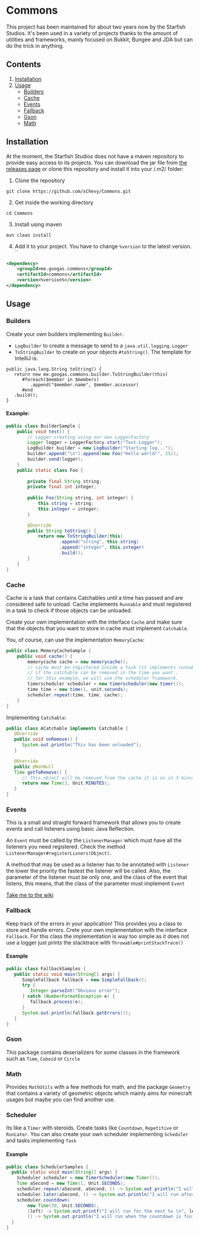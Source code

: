 # Commons

This project has been maintained for about two years now by the Starfish Studios.  It's been used in a variety of projects
thanks to the amount of utilities and frameworks, mainly focused on Bukkit, Bungee and JDA but can do the trick in anything.

## Contents

1. [Installation](#installation)
2. [Usage](#usage)
    * [Builders](#builders)
    * [Cache](#cache)
    * [Events](#events)
    * [Fallback](#fallback)
    * [Gson](#gson)
    * [Math](#math)
## Installation

At the moment, the Starfish Studios does not have a maven repository to provide easy access to its projects. You can download
the jar file from [the releases page](https://github.com/xChevy/Commons/releases) or clone this repository and install it into
your /.m2/ folder:

1. Clone the repository

```
git clone https://github.com/xChevy/Commons.git
```

2. Get inside the working directory

```
cd Commons
```

3. Install using maven

```
mvn clean install
```

4. Add it to your project. You have to change `%version` to the latest version.
``
```xml
<dependency>
    <groupId>me.googas.commons</groupId>
    <artifactId>commons</artifactId>
    <version>%version%</version>
</dependency>
```

## Usage

### Builders

Create your own builders implementing `Builder`.

* `LogBuilder` to create a message to send to a `java.util.logging.Logger`
* `ToStringBuilder` to create on your objects `#toString()`. The template for IntelliJ is:

```
public java.lang.String toString() {
   return new me.googas.commons.builder.ToStringBuilder(this)
      #foreach($member in $members)
         .append("$member.name", $member.accessor)
      #end
   .build();
}   
```

#### Example:

```java
public class BuilderSample {
    public void test() {
        // Logger creating using our own LoggerFactory
        Logger logger = LoggerFactory.start("Test-Logger");
        LogBuilder builder = new LogBuilder("Starting log...");
        builder.append("\n").append(new Foo("Hello world!", 25));
        builder.send(logger);
    }
    public static class Foo {
        
        private final String string;
        private final int integer;
        
        public Foo(String string, int integer) {
            this.string = string;
            this.integer = integer;
        }

        @Override
        public String toString() {
            return new ToStringBuilder(this)
                    .append("string", this.string)
                    .append("integer", this.integer)
                    .build();
        }
    }
}
```

### Cache

Cache is a task that contains Catchables until a time has passed and are considered safe to unload. Cache
implements `Runnable` and must registered in a task to check if those objects can be unloaded.

Create your own implementation with the interface `Cache` and make sure that the objects that you want to store
in cache must implement `Catchable`. 

You, of course, can use the implementation `MemoryCache`:

```java
public class MemoryCacheSample {
    public void cache() {
        memorycache cache = new memorycache();
        // cache must be registered inside a task (it implements runnable) in which you can make it check
        // if the catchable can be removed in the time you want .
        // for this example, we will use the scheduler framework.
        timerscheduler scheduler = new timerscheduler(new timer());
        time time = new time(1, unit.seconds);
        scheduler.repeat(time, time, cache);
    }
}
```

Implementing `Catchable`:

```java
public class ACatchable implements Catchable {
   @Override
   public void onRemove() {
      System.out.println("This has been unloaded");
   }

   @Override
   public @NonNull
   Time getToRemove() {
      // This object will be removed from the cache it is on in 3 minutes of querying it
      return new Time(3, Unit.MINUTES);
   }
}    
```

### Events

This is a small and straight forward framework that allows you to create events and call listeners using basic
Java Reflection. 

An `Event` must be called by the `ListenerManager` which must have all the listeners you need registered. Check the
method `ListenerManager#registerLisners(Object)`.

A method that may be used as a listener has to be annotated with `Listener` the lower the priority the fastest 
the listener will be called. Also, the parameter of the listener must be only one, and the class of the event
that listens, this means, that the class of the parameter must implement `Event`

[Take me to the wiki](https://github.com/xChevy/Commons/wiki/Events)

### Fallback

Keep track of the errors in your application! This provides you a class to store and handle errors. Crete your own implementation
with the interface `Fallback`. For this class the implementation is way too simple as it does not use a logger just prints 
the stacktrace with `Throwable#printStackTrace()`

#### Example

```java
public class FallbackSamples {
   public static void main(String[] args) {
      SimpleFallback fallback = new SimpleFallback();
      try {
         Integer.parseInt("Obvious error");
      } catch (NumberFormatException e) {
         fallback.process(e);
      }
      System.out.println(fallback.getErrors());
   }
}
```

### Gson

This package contains deserializers for some classes in the framework such as `Time`, `Cuboid` or `Circle`

### Math

Provides `MathUtils` with a few methods for math, and the package `Geometry` that contains a variety of geometric objects
which mainly aims for minecraft usages but maybe you can find another use.

### Scheduler

Its like a `Timer` with steroids. Create tasks like `Countdown`, `Repetitive` or `RunLater`. You can also create your own scheduler
implementing `Scheduler` and tasks implementing `Task`

#### Example

```java
public class SchedulerSamples {
  public static void main(String[] args) {
    Scheduler scheduler = new TimerScheduler(new Timer());
    Time aSecond = new Time(1, Unit.SECONDS);
    scheduler.repeat(aSecond, aSecond, () -> System.out.println("I will print every second!"));
    scheduler.later(aSecond, () -> System.out.println("I will run after a second has passed!"));
    scheduler.countdown(
        new Time(30, Unit.SECONDS),
        (left) -> System.out.printf("I will run for the next %s \n", left.toEffectiveString()),
        () -> System.out.println("I will run when the countdown is finished"));
  }
}
```